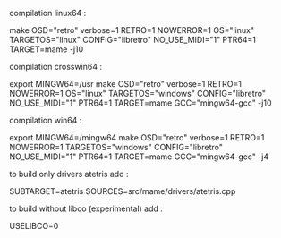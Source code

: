 
compilation linux64 :

make OSD="retro" verbose=1 RETRO=1 NOWERROR=1  OS="linux" TARGETOS="linux" CONFIG="libretro"  NO_USE_MIDI="1" PTR64=1 TARGET=mame  -j10

compilation crosswin64 :

export MINGW64=/usr
make OSD="retro" verbose=1 RETRO=1 NOWERROR=1  OS="linux" TARGETOS="windows" CONFIG="libretro"  NO_USE_MIDI="1" PTR64=1 TARGET=mame GCC="mingw64-gcc"  -j10

compilation win64 :

export MINGW64=/mingw64
make OSD="retro" verbose=1 RETRO=1 NOWERROR=1 TARGETOS="windows" CONFIG="libretro" NO_USE_MIDI="1" PTR64=1 TARGET=mame GCC="mingw64-gcc" -j4

to build only drivers atetris add :

SUBTARGET=atetris SOURCES=src/mame/drivers/atetris.cpp

to build without libco (experimental) add :

USELIBCO=0 
